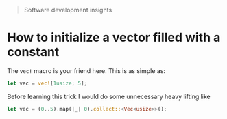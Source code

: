 > Software development insights

# How to initialize a vector filled with a constant

The `vec!` macro is your friend here. This is as simple as:

```rust
let vec = vec![1usize; 5];
```

Before learning this trick I would do some unnecessary heavy lifting like

```rust
let vec = (0..5).map(|_| 0).collect::<Vec<usize>>();
```